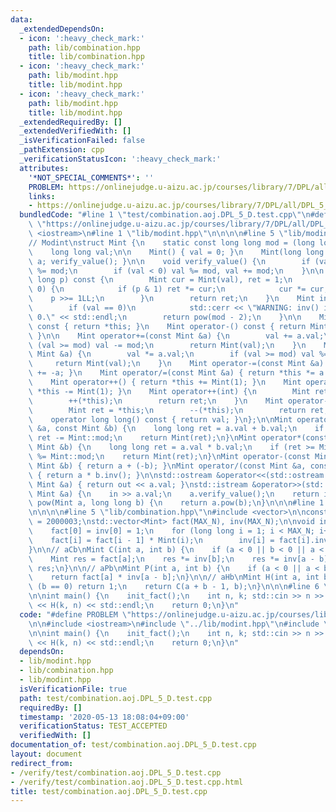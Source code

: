```yaml
---
data:
  _extendedDependsOn:
  - icon: ':heavy_check_mark:'
    path: lib/combination.hpp
    title: lib/combination.hpp
  - icon: ':heavy_check_mark:'
    path: lib/modint.hpp
    title: lib/modint.hpp
  - icon: ':heavy_check_mark:'
    path: lib/modint.hpp
    title: lib/modint.hpp
  _extendedRequiredBy: []
  _extendedVerifiedWith: []
  _isVerificationFailed: false
  _pathExtension: cpp
  _verificationStatusIcon: ':heavy_check_mark:'
  attributes:
    '*NOT_SPECIAL_COMMENTS*': ''
    PROBLEM: https://onlinejudge.u-aizu.ac.jp/courses/library/7/DPL/all/DPL_5_D
    links:
    - https://onlinejudge.u-aizu.ac.jp/courses/library/7/DPL/all/DPL_5_D
  bundledCode: "#line 1 \"test/combination.aoj.DPL_5_D.test.cpp\"\n#define PROBLEM\
    \ \"https://onlinejudge.u-aizu.ac.jp/courses/library/7/DPL/all/DPL_5_D\"\n\n#include\
    \ <iostream>\n#line 1 \"lib/modint.hpp\"\n\n\n\n#line 5 \"lib/modint.hpp\"\n\n\
    // Modint\nstruct Mint {\n    static const long long mod = (long long)1e9 + 7;\n\
    \    long long val;\n\n    Mint() { val = 0; }\n    Mint(long long a) { val =\
    \ a; verify_value(); }\n\n    void verify_value() {\n        if (val >= mod) val\
    \ %= mod;\n        if (val < 0) val %= mod, val += mod;\n    }\n\n    Mint pow(long\
    \ long p) const {\n        Mint cur = Mint(val), ret = 1;\n        while (p >\
    \ 0) {\n            if (p & 1) ret *= cur;\n            cur *= cur;\n        \
    \    p >>= 1LL;\n        }\n        return ret;\n    }\n    Mint inv() const {\n\
    \        if (val == 0)\n            std::cerr << \"WARNING: inv() is called with\
    \ 0.\" << std::endl;\n        return pow(mod - 2);\n    }\n\n    Mint operator+()\
    \ const { return *this; }\n    Mint operator-() const { return Mint(mod - val);\
    \ }\n\n    Mint operator+=(const Mint &a) {\n        val += a.val;\n        if\
    \ (val >= mod) val -= mod;\n        return Mint(val);\n    }\n    Mint operator*=(const\
    \ Mint &a) {\n        val *= a.val;\n        if (val >= mod) val %= mod;\n   \
    \     return Mint(val);\n    }\n    Mint operator-=(const Mint &a) { return *this\
    \ += -a; }\n    Mint operator/=(const Mint &a) { return *this *= a.inv(); }\n\n\
    \    Mint operator++() { return *this += Mint(1); }\n    Mint operator--() { return\
    \ *this -= Mint(1); }\n    Mint operator++(int) {\n        Mint ret = *this;\n\
    \        ++(*this);\n        return ret;\n    }\n    Mint operator--(int) {\n\
    \        Mint ret = *this;\n        --(*this);\n        return ret;\n    }\n\n\
    \    operator long long() const { return val; }\n};\n\nMint operator+(const Mint\
    \ &a, const Mint &b) {\n    long long ret = a.val + b.val;\n    if (ret >= Mint::mod)\
    \ ret -= Mint::mod;\n    return Mint(ret);\n}\nMint operator*(const Mint &a, const\
    \ Mint &b) {\n    long long ret = a.val * b.val;\n    if (ret >= Mint::mod) ret\
    \ %= Mint::mod;\n    return Mint(ret);\n}\nMint operator-(const Mint &a, const\
    \ Mint &b) { return a + (-b); }\nMint operator/(const Mint &a, const Mint &b)\
    \ { return a * b.inv(); }\n\nstd::ostream &operator<<(std::ostream &out, const\
    \ Mint &a) { return out << a.val; }\nstd::istream &operator>>(std::istream &in,\
    \ Mint &a) {\n    in >> a.val;\n    a.verify_value();\n    return in;\n}\n\nMint\
    \ pow(Mint a, long long b) {\n    return a.pow(b);\n}\n\n\n#line 1 \"lib/combination.hpp\"\
    \n\n\n\n#line 5 \"lib/combination.hpp\"\n#include <vector>\n\nconstexpr int MAX_N\
    \ = 2000003;\nstd::vector<Mint> fact(MAX_N), inv(MAX_N);\n\nvoid init_fact() {\n\
    \    fact[0] = inv[0] = 1;\n    for (long long i = 1; i < MAX_N; i++) {\n    \
    \    fact[i] = fact[i - 1] * Mint(i);\n        inv[i] = fact[i].inv();\n    }\n\
    }\n\n// aCb\nMint C(int a, int b) {\n    if (a < 0 || b < 0 || a < b) return 0;\n\
    \    Mint res = fact[a];\n    res *= inv[b];\n    res *= inv[a - b];\n    return\
    \ res;\n}\n\n// aPb\nMint P(int a, int b) {\n    if (a < 0 || a < b) return 0;\n\
    \    return fact[a] * inv[a - b];\n}\n\n// aHb\nMint H(int a, int b) {\n    if\
    \ (b == 0) return 1;\n    return C(a + b - 1, b);\n}\n\n\n#line 6 \"test/combination.aoj.DPL_5_D.test.cpp\"\
    \n\nint main() {\n    init_fact();\n    int n, k; std::cin >> n >> k;\n    std::cout\
    \ << H(k, n) << std::endl;\n    return 0;\n}\n"
  code: "#define PROBLEM \"https://onlinejudge.u-aizu.ac.jp/courses/library/7/DPL/all/DPL_5_D\"\
    \n\n#include <iostream>\n#include \"../lib/modint.hpp\"\n#include \"../lib/combination.hpp\"\
    \n\nint main() {\n    init_fact();\n    int n, k; std::cin >> n >> k;\n    std::cout\
    \ << H(k, n) << std::endl;\n    return 0;\n}\n"
  dependsOn:
  - lib/modint.hpp
  - lib/combination.hpp
  - lib/modint.hpp
  isVerificationFile: true
  path: test/combination.aoj.DPL_5_D.test.cpp
  requiredBy: []
  timestamp: '2020-05-13 18:08:04+09:00'
  verificationStatus: TEST_ACCEPTED
  verifiedWith: []
documentation_of: test/combination.aoj.DPL_5_D.test.cpp
layout: document
redirect_from:
- /verify/test/combination.aoj.DPL_5_D.test.cpp
- /verify/test/combination.aoj.DPL_5_D.test.cpp.html
title: test/combination.aoj.DPL_5_D.test.cpp
---
```

